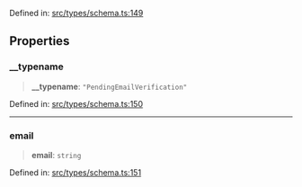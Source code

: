 Defined in: [src/types/schema.ts:149](https://github.com/bhavjitChauhan/khan-api/blob/67d30ab4498111952301bcaddbef9a132bf75105/src/types/schema.ts#L149)

## Properties

### \_\_typename

> **\_\_typename**: `"PendingEmailVerification"`

Defined in: [src/types/schema.ts:150](https://github.com/bhavjitChauhan/khan-api/blob/67d30ab4498111952301bcaddbef9a132bf75105/src/types/schema.ts#L150)

***

### email

> **email**: `string`

Defined in: [src/types/schema.ts:151](https://github.com/bhavjitChauhan/khan-api/blob/67d30ab4498111952301bcaddbef9a132bf75105/src/types/schema.ts#L151)
